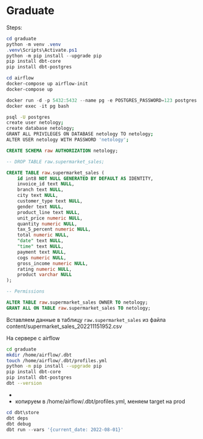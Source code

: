 # Graduate
Steps:

```powershell
cd graduate
python -m venv .venv
.venv\Scripts\Activate.ps1
python -m pip install --upgrade pip
pip install dbt-core
pip install dbt-postgres
```


```powershell
cd airflow
docker-compose up airflow-init
docker-compose up
```

```powershell
docker run -d -p 5432:5432 --name pg -e POSTGRES_PASSWORD=123 postgres:latest
docker exec -it pg bash
```

```bash
psql -U postgres
create user netology;
create database netology;
GRANT ALL PRIVILEGES ON DATABASE netology TO netology;
ALTER USER netology WITH PASSWORD 'netology';
```

```sql
CREATE SCHEMA raw AUTHORIZATION netology;

-- DROP TABLE raw.supermarket_sales;

CREATE TABLE raw.supermarket_sales (
	id int8 NOT NULL GENERATED BY DEFAULT AS IDENTITY,
	invoice_id text NULL,
	branch text NULL,
	city text NULL,
	customer_type text NULL,
	gender text NULL,
	product_line text NULL,
	unit_price numeric NULL,
	quantity numeric NULL,
	tax_5_percent numeric NULL,
	total numeric NULL,
	"date" text NULL,
	"time" text NULL,
	payment text NULL,
	cogs numeric NULL,
	gross_income numeric NULL,
	rating numeric NULL,
	product varchar NULL
);

-- Permissions

ALTER TABLE raw.supermarket_sales OWNER TO netology;
GRANT ALL ON TABLE raw.supermarket_sales TO netology;
```
Вставляем данные в таблицу `raw.supermarket_sales` из файла content/supermarket_sales_202211151952.csv

На сервере с airflow
```bash
cd graduate
mkdir /home/airflow/.dbt
touch /home/airflow/.dbt/profiles.yml
python -m pip install --upgrade pip
pip install dbt-core
pip install dbt-postgres
dbt --version
```
* 
* копируем в /home/airflow/.dbt/profiles.yml, меняем target на prod

```powershell
cd dbt\store
dbt deps
dbt debug
dbt run --vars '{current_date: 2022-08-01}'
```